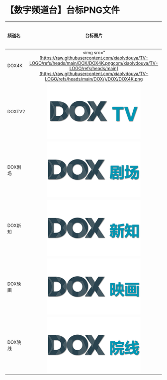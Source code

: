 # 【数字频道台】台标PNG文件
|频道名|台标图片|频道名|台标图片|
|:---|:---:|:---|:---:|
|DOX4K|<img src="[https://raw.githubusercontent.com/xiaolvdouya/TV-LOGO/refs/heads/main/DOX/DOX4K.pngcom/xiaolvdouya/TV-LOGO/refs/heads/main](https://raw.githubusercontent.com/xiaolvdouya/TV-LOGO/refs/heads/main/DOX/)/DOX/DOX4K.png|DOXTV|<img src="https://raw.githubusercontent.com/xiaolvdouya/TV-LOGO/refs/heads/main/DOX/DOXTV.png">|
|DOXTV2|<img src="https://raw.githubusercontent.com/xiaolvdouya/TV-LOGO/refs/heads/main/DOX/DOXTV2.png">|DOXTV高清|<img src="https://raw.githubusercontent.com/xiaolvdouya/TV-LOGO/refs/heads/main/DOX/DOXTV高清.png">|
|DOX剧场|<img src="https://raw.githubusercontent.com/xiaolvdouya/TV-LOGO/refs/heads/main/DOX/DOX剧场.png">|DOX怡家|<img src="https://raw.githubusercontent.com/xiaolvdouya/TV-LOGO/refs/heads/main/DOX/DOX怡家.png">|
|DOX新知|<img src="https://raw.githubusercontent.com/xiaolvdouya/TV-LOGO/refs/heads/main/DOX/DOX新知.png">|DOX新艺|<img src="https://raw.githubusercontent.com/xiaolvdouya/TV-LOGO/refs/heads/main/DOX/DOX新艺.png">|
|DOX映画|<img src="https://raw.githubusercontent.com/xiaolvdouya/TV-LOGO/refs/heads/main/DOX/DOX映画.png">|DOX英伦|<img src="https://raw.githubusercontent.com/xiaolvdouya/TV-LOGO/refs/heads/main/DOX/DOX英伦.png">|
|DOX院线|<img src="https://raw.githubusercontent.com/xiaolvdouya/TV-LOGO/refs/heads/main/DOX/DOX院线.png">|DOX雅趣|<img src="https://raw.githubusercontent.com/xiaolvdouya/TV-LOGO/refs/heads/main/DOX/DOX雅趣.png">|
